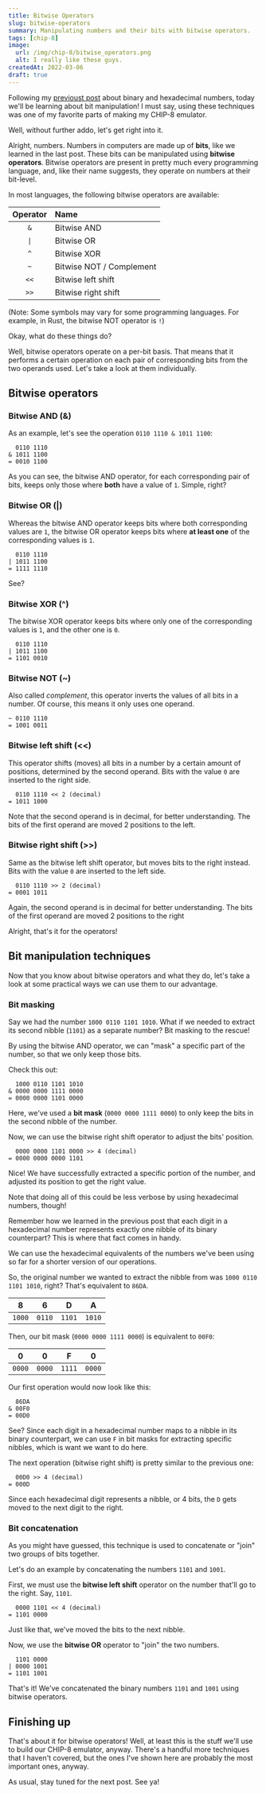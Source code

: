 ```yaml
---
title: Bitwise Operators
slug: bitwise-operators
summary: Manipulating numbers and their bits with bitwise operators.
tags: [chip-8]
image:
  url: /img/chip-8/bitwise_operators.png
  alt: I really like these guys.
createdAt: 2022-03-06
draft: true
---
```


Following my [previoust post](/posts/chip-8/binary-and-hex) about binary and hexadecimal numbers, today we'll be learning about bit manipulation! I must say, using these techniques was one of my favorite parts of making my CHIP-8 emulator.

Well, without further addo, let's get right into it.

Alright, numbers. Numbers in computers are made up of **bits**, like we learned in the last post. These bits can be manipulated using **bitwise operators**. Bitwise operators are present in pretty much every programming language, and, like their name suggests, they operate on numbers at their bit-level.

In most languages, the following bitwise operators are available:

| Operator | Name                     |
| :------: | :----------------------- |
|   `&`    | Bitwise AND              |
|   `\|`   | Bitwise OR               |
|   `^`    | Bitwise XOR              |
|   `~`    | Bitwise NOT / Complement |
|   `<<`   | Bitwise left shift       |
|   `>>`   | Bitwise right shift      |

(Note: Some symbols may vary for some programming languages. For example, in Rust, the bitwise NOT operator is `!`)

Okay, what do these things do?

Well, bitwise operators operate on a per-bit basis. That means that it performs a certain operation on each pair of corresponding bits from the two operands used. Let's take a look at them individually.

## Bitwise operators

### Bitwise AND (&)

As an example, let's see the operation `0110 1110 & 1011 1100`:

```text
  0110 1110
& 1011 1100
= 0010 1100
```

As you can see, the bitwise AND operator, for each corresponding pair of bits, keeps only those where **both** have a value of `1`. Simple, right?

### Bitwise OR (|)

Whereas the bitwise AND operator keeps bits where both corresponding values are `1`, the bitwise OR operator keeps bits where **at least one** of the corresponding values is `1`.

```text
  0110 1110
| 1011 1100
= 1111 1110
```

See?

### Bitwise XOR (^)

The bitwise XOR operator keeps bits where only one of the corresponding values is `1`, and the other one is `0`.

```text
  0110 1110
| 1011 1100
= 1101 0010
```

### Bitwise NOT (~)

Also called _complement_, this operator inverts the values of all bits in a number. Of course, this means it only uses one operand.

```text
~ 0110 1110
= 1001 0011
```

### Bitwise left shift (\<\<)

This operator shifts (moves) all bits in a number by a certain amount of positions, determined by the second operand. Bits with the value `0` are inserted to the right side.

```text
  0110 1110 << 2 (decimal)
= 1011 1000
```

Note that the second operand is in decimal, for better understanding. The bits of the first operand are moved 2 positions to the left.

### Bitwise right shift (>>)

Same as the bitwise left shift operator, but moves bits to the right instead. Bits with the value `0` are inserted to the left side.

```text
  0110 1110 >> 2 (decimal)
= 0001 1011
```

Again, the second operand is in decimal for better understanding. The bits of the first operand are moved 2 positions to the right

Alright, that's it for the operators!

## Bit manipulation techniques

Now that you know about bitwise operators and what they do, let's take a look at some practical ways we can use them to our advantage.

### Bit masking

Say we had the number `1000 0110 1101 1010`. What if we needed to extract its second nibble (`1101`) as a separate number? Bit masking to the rescue!

By using the bitwise AND operator, we can "mask" a specific part of the number, so that we only keep those bits.

Check this out:

```text
  1000 0110 1101 1010
& 0000 0000 1111 0000
= 0000 0000 1101 0000
```

Here, we've used a **bit mask** (`0000 0000 1111 0000`) to only keep the bits in the second nibble of the number.

Now, we can use the bitwise right shift operator to adjust the bits' position.

```text
  0000 0000 1101 0000 >> 4 (decimal)
= 0000 0000 0000 1101
```

Nice! We have successfully extracted a specific portion of the number, and adjusted its position to get the right value.

Note that doing all of this could be less verbose by using hexadecimal numbers, though!

Remember how we learned in the previous post that each digit in a hexadecimal number represents exactly one nibble of its binary counterpart? This is where that fact comes in handy.

We can use the hexadecimal equivalents of the numbers we've been using so far for a shorter version of our operations.

So, the original number we wanted to extract the nibble from was `1000 0110 1101 1010`, right? That's equivalent to `86DA`.

|   8    |   6    |   D    |   A    |
| :----: | :----: | :----: | :----: |
| `1000` | `0110` | `1101` | `1010` |

Then, our bit mask (`0000 0000 1111 0000`) is equivalent to `00F0`:

|   0    |   0    |   F    |   0    |
| :----: | :----: | :----: | :----: |
| `0000` | `0000` | `1111` | `0000` |

Our first operation would now look like this:

```text
  86DA
& 00F0
= 00D0
```

See? Since each digit in a hexadecimal number maps to a nibble in its binary counterpart, we can use `F` in bit masks for extracting specific nibbles, which is want we want to do here.

The next operation (bitwise right shift) is pretty similar to the previous one:

```text
  00D0 >> 4 (decimal)
= 000D
```

Since each hexadecimal digit represents a nibble, or 4 bits, the `D` gets moved to the next digit to the right.

### Bit concatenation

As you might have guessed, this technique is used to concatenate or "join" two groups of bits together.

Let's do an example by concatenating the numbers `1101` and `1001`.

First, we must use the **bitwise left shift** operator on the number that'll go to the right. Say, `1101`.

```text
  0000 1101 << 4 (decimal)
= 1101 0000
```

Just like that, we've moved the bits to the next nibble.

Now, we use the **bitwise OR** operator to "join" the two numbers.

```text
  1101 0000
| 0000 1001
= 1101 1001
```

That's it! We've concatenated the binary numbers `1101` and `1001` using bitwise operators.

## Finishing up

That's about it for bitwise operators! Well, at least this is the stuff we'll use to build our CHIP-8 emulator, anyway. There's a handful more techniques that I haven't covered, but the ones I've shown here are probably the most important ones, anyway.

As usual, stay tuned for the next post. See ya!
